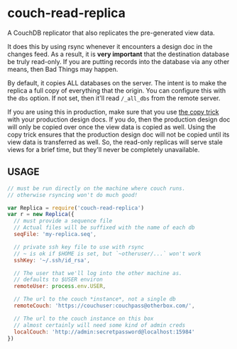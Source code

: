 # couch-read-replica

A CouchDB replicator that also replicates the pre-generated view data.

It does this by using rsync whenever it encounters a design doc in the
changes feed.  As a result, it is **very important** that the
destination database be truly read-only.  If you are putting records
into the database via any other means, then Bad Things may happen.

By default, it copies ALL databases on the server.  The intent is to
make the replica a full copy of everything that the origin.  You can
configure this with the `dbs` option.  If not set, then it'll read
`/_all_dbs` from the remote server.

If you are using this in production, make sure that you use [the copy
trick](http://wiki.apache.org/couchdb/How_to_deploy_view_changes_in_a_live_environment)
with your production design docs.  If you do, then the production
design doc will only be copied over once the view data is copied as
well.  Using the copy trick ensures that the production design doc
will not be copied until its view data is transferred as well.  So,
the read-only replicas will serve stale views for a brief time, but
they'll never be completely unavailable.

## USAGE

```js
// must be run directly on the machine where couch runs.
// otherwise rsyncing won't do much good!

var Replica = require('couch-read-replica')
var r = new Replica({
  // must provide a sequence file
  // Actual files will be suffixed with the name of each db
  seqFile: 'my-replica.seq',

  // private ssh key file to use with rsync
  // ~ is ok if $HOME is set, but `~otheruser/...` won't work
  sshKey: '~/.ssh/id_rsa',

  // The user that we'll log into the other machine as.
  // defaults to $USER environ
  remoteUser: process.env.USER,

  // The url to the couch *instance*, not a single db
  remoteCouch: 'https://couchuser:couchpass@otherbox.com/',

  // The url to the couch instance on this box
  // almost certainly will need some kind of admin creds
  localCouch: 'http://admin:secretpassword@localhost:15984'
})
```
